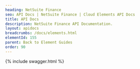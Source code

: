 ```yaml
---
heading: NetSuite Finance
seo: API Docs | NetSuite Finance | Cloud Elements API Docs
title: API Docs
description: NetSuite Finance API Documentation.
layout: apidocs
breadcrumbs: /docs/elements.html
elementId: 155
parent: Back to Element Guides
order: 90
---
```


{% include swagger.html %}
